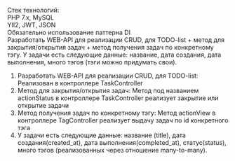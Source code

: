 Стек технологий: </br>
PHP 7.x, MySQL </br>
YII2, JWT, JSON </br>
Обязательно использование паттерна DI </br>
Разработать WEB-API для реализации CRUD, для TODO-list + метод для закрытия/открытия задач + метод получения задач по конкретному тэгу. У задачи есть следующие данные: название, дата создания, дата выполнения, много тэгов (тэги можно придумать свои).


1. Разработать WEB-API для реализации CRUD, для TODO-list: Реализован в контроллере TaskController
2. Метод для закрытия/открытия задач: Метод под названием actionStatus в контроллере TaskController реализует закрытие или открытие задачи
3. Метод получения задач по конкретному тэгу: Метод actionView в контроллере TagController реализует выдачу задач по id конкретного тэга
4. У задачи есть следующие данные: название (title), дата создания(created_at), дата выполнения(completed_at), статус(status),  много тэгов (реализованных через отношение many-to-many).
